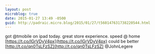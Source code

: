 ```yaml
---
layout: post
microblog: true
date: 2015-01-27 13:49 -0500
guid: http://padraic.micro.blog/2015/01/27/t560147631738220544.html
---
```

got @tmobile on ipad today. great store experience. speed @ home [https://t.co/lGrVDyV4px](https://t.co/lGrVDyV4px) could be better [http://t.co/qn0TsLFzSZ](http://t.co/qn0TsLFzSZ) @JohnLegere
